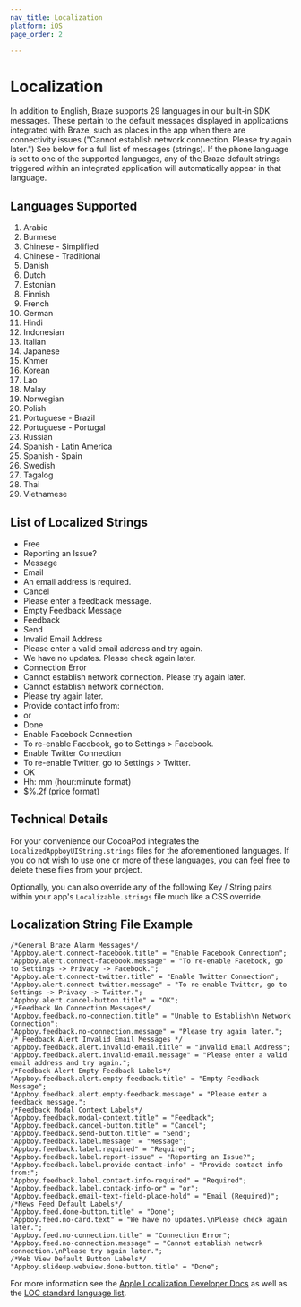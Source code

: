 ```yaml
---
nav_title: Localization
platform: iOS
page_order: 2

---
```

# Localization

In addition to English, Braze supports 29 languages in our built-in SDK messages. These pertain to the default messages displayed in applications integrated with Braze, such as places in the app when there are connectivity issues ("Cannot establish network connection. Please try again later.") See below for a full list of messages (strings). If the phone language is set to one of the supported languages, any of the Braze default strings triggered within an integrated application will automatically appear in that language.

## Languages Supported
1. Arabic
2. Burmese
3. Chinese - Simplified
4. Chinese - Traditional
5. Danish
6. Dutch
7. Estonian
8. Finnish
9. French
10. German
11. Hindi
12. Indonesian
13. Italian
14. Japanese
15. Khmer
16. Korean
17. Lao
18. Malay
19. Norwegian
20. Polish
21. Portuguese - Brazil
22. Portuguese - Portugal
23. Russian
24. Spanish - Latin America
25. Spanish - Spain
26. Swedish
27. Tagalog
28. Thai
29. Vietnamese

## List of Localized Strings

- Free
- Reporting an Issue?
- Message
- Email
- An email address is required.
- Cancel
- Please enter a feedback message.
- Empty Feedback Message
- Feedback
- Send
- Invalid Email Address
- Please enter a valid email address and try again.
- We have no updates. Please check again later.
- Connection Error
- Cannot establish network connection. Please try again later.
- Cannot establish network connection.
- Please try again later.
- Provide contact info from:
- or
- Done
- Enable Facebook Connection
- To re-enable Facebook, go to Settings > Facebook.
- Enable Twitter Connection
- To re-enable Twitter, go to Settings > Twitter.
- OK
- Hh: mm (hour:minute format)
- $%.2f (price format)

## Technical Details

For your convenience our CocoaPod integrates the `LocalizedAppboyUIString.strings` files for the aforementioned languages. If you do not wish to use one or more of these languages, you can feel free to delete these files from your project.

Optionally, you can also override any of the following Key / String pairs within your app's `Localizable.strings` file much like a CSS override.

## Localization String File Example

```objc
/*General Braze Alarm Messages*/
"Appboy.alert.connect-facebook.title" = "Enable Facebook Connection";
"Appboy.alert.connect-facebook.message" = "To re-enable Facebook, go to Settings -> Privacy -> Facebook.";
"Appboy.alert.connect-twitter.title" = "Enable Twitter Connection";
"Appboy.alert.connect-twitter.message" = "To re-enable Twitter, go to Settings -> Privacy -> Twitter.";
"Appboy.alert.cancel-button.title" = "OK";
/*Feedback No Connection Messages*/
"Appboy.feedback.no-connection.title" = "Unable to Establish\n Network Connection";
"Appboy.feedback.no-connection.message" = "Please try again later.";
/* Feedback Alert Invalid Email Messages */
"Appboy.feedback.alert.invalid-email.title" = "Invalid Email Address";
"Appboy.feedback.alert.invalid-email.message" = "Please enter a valid email address and try again.";
/*Feedback Alert Empty Feedback Labels*/
"Appboy.feedback.alert.empty-feedback.title" = "Empty Feedback Message";
"Appboy.feedback.alert.empty-feedback.message" = "Please enter a feedback message.";
/*Feedback Modal Context Labels*/
"Appboy.feedback.modal-context.title" = "Feedback";
"Appboy.feedback.cancel-button.title" = "Cancel";
"Appboy.feedback.send-button.title" = "Send";
"Appboy.feedback.label.message" = "Message";
"Appboy.feedback.label.required" = "Required";
"Appboy.feedback.label.report-issue" = "Reporting an Issue?";
"Appboy.feedback.label.provide-contact-info" = "Provide contact info from:";
"Appboy.feedback.label.contact-info-required" = "Required";
"Appboy.feedback.label.contack-info-or" = "or";
"Appboy.feedback.email-text-field-place-hold" = "Email (Required)";
/*News Feed Default Labels*/
"Appboy.feed.done-button.title" = "Done";
"Appboy.feed.no-card.text" = "We have no updates.\nPlease check again later.";
"Appboy.feed.no-connection.title" = "Connection Error";
"Appboy.feed.no-connection.message" = "Cannot establish network connection.\nPlease try again later.";
/*Web View Default Button Labels*/
"Appboy.slideup.webview.done-button.title" = "Done";
```

For more information see the [Apple Localization Developer Docs][3] as well as the [LOC standard language list][4].

[3]: https://developer.apple.com/library/ios/documentation/CoreFoundation/Reference/CFLocaleRef/
[4]: http://www.loc.gov/standards/iso639-2/php/English_list.php
